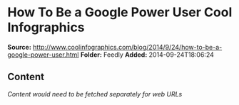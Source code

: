# How To Be a Google Power User Cool Infographics

**Source:** http://www.coolinfographics.com/blog/2014/9/24/how-to-be-a-google-power-user.html
**Folder:** Feedly
**Added:** 2014-09-24T18:06:24




## Content
*Content would need to be fetched separately for web URLs*
